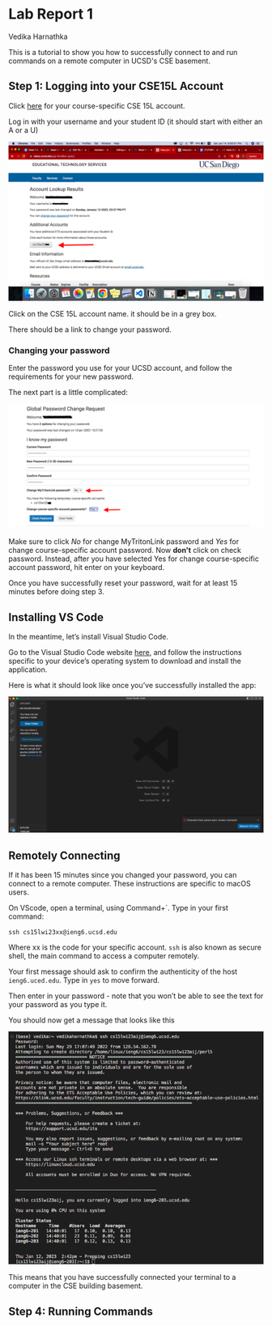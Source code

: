 # Lab Report 1
Vedika Harnathka

This is a tutorial to show you how to successfully connect to and run commands on a remote computer in UCSD's CSE basement.

## Step 1: Logging into your CSE15L Account
Click [here](https://sdacs.ucsd.edu/~icc/index.php) for your course-specific CSE 15L account.

Log in with your username and your student ID (it should start with either an A or a U)

![Picture of page once logged in](https://github.com/vharnathka/cse15l-lab-reports/blob/main/15L%20SS1.png)

Click on the CSE 15L account name. it should be in a grey box.

There should be a link to change your password.

### Changing your password
Enter the password you use for your UCSD account, and follow the requirements for your new password.

The next part is a little complicated:

![Picture of password change page](https://github.com/vharnathka/cse15l-lab-reports/blob/main/CSE15L%20SS2.png)

Make sure to click *No* for change MyTritonLink password and *Yes* for change course-specific account password. Now **don't** click on check password. Instead, after you have selected Yes for change course-specific account password, hit enter on your keyboard. 

Once you have successfully reset your password, wait for at least 15 minutes before doing step 3.

## Installing VS Code
In the meantime, let’s install Visual Studio Code.

Go to the Visual Studio Code website [here](https://code.visualstudio.com/), and follow the instructions specific to your device’s operating system to download and install the application.

Here is what it should look like once you’ve successfully installed the app:

![Picture of VSCode open](https://github.com/vharnathka/cse15l-lab-reports/blob/main/CSE15L%20SS3.png)

## Remotely Connecting
If it has been 15 minutes since you changed your password, you can connect to a remote computer. These instructions are specific to macOS users.

On VScode, open a terminal, using Command+`. Type in your first command:

```
ssh cs15lwi23xx@ieng6.ucsd.edu
```

Where xx is the code for your specific account. `ssh` is also known as secure shell, the main command to access a computer remotely.

Your first message should ask to confirm the authenticity of the host `ieng6.uced.edu`. Type in `yes` to move forward.

Then enter in your password - note that you won’t be able to see the text for your password as you type it.

You should now get a message that looks like this

![Image of login page](https://github.com/vharnathka/cse15l-lab-reports/blob/main/15L%20SS4.png)

This means that you have successfully connected your terminal to a computer in the CSE building basement.

## Step 4: Running Commands
